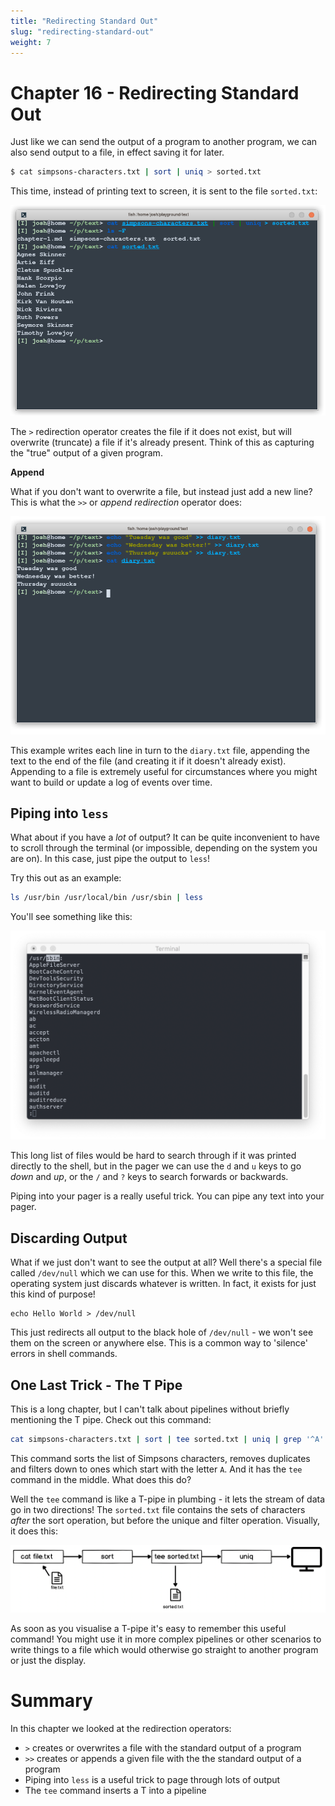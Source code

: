 ```yaml
---
title: "Redirecting Standard Out"
slug: "redirecting-standard-out"
weight: 7
---
```


# Chapter 16 - Redirecting Standard Out

Just like we can send the output of a program to another program, we can also send output to a file, in effect saving it for later.

```sh
$ cat simpsons-characters.txt | sort | uniq > sorted.txt
```

This time, instead of printing text to screen, it is sent to the file `sorted.txt`:

![cat-sorted-redirection.png](images/cat-sort-redirection.png)

The `>` redirection operator creates the file if it does not exist, but will overwrite (truncate) a file if it's already present. Think of this as capturing the "true" output of a given program.

**Append**

What if you don't want to overwrite a file, but instead just add a new line? 
This is what the `>>` or _append redirection_ operator does:

![diary.png](images/diary.png)

This example writes each line in turn to the `diary.txt` file, appending the text to the end of the file (and creating it if it doesn't already exist).
Appending to a file is extremely useful for circumstances where you might want to build or update a log of events over time.

## Piping into `less`

What about if you have a _lot_ of output? It can be quite inconvenient to have to scroll through the terminal (or impossible, depending on the system you are on). 
In this case, just pipe the output to `less`!

Try this out as an example:

```sh
ls /usr/bin /usr/local/bin /usr/sbin | less
```

You'll see something like this:

![screenshot-less.png](images/screenshot-less.png)

This long list of files would be hard to search through if it was printed directly to the shell, but in the pager we can use the `d` and `u` keys to go _down_ and _up_, or the `/` and `?` keys to search forwards or backwards.

Piping into your pager is a really useful trick.
You can pipe any text into your pager.

## Discarding Output

What if we just don't want to see the output at all? 
Well there's a special file called `/dev/null` which we can use for this. 
When we write to this file, the operating system just discards whatever is written. 
In fact, it exists for just this kind of purpose!

```
echo Hello World > /dev/null
```

This just redirects all output to the black hole of `/dev/null` - we won't see them on the screen or anywhere else. 
This is a common way to 'silence' errors in shell commands.

## One Last Trick - The T Pipe

This is a long chapter, but I can't talk about pipelines without briefly mentioning the T pipe. Check out this command:

```sh
cat simpsons-characters.txt | sort | tee sorted.txt | uniq | grep '^A'
```

This command sorts the list of Simpsons characters, removes duplicates and filters down to ones which start with the letter `A`. And it has the `tee` command in the middle. What does this do?

Well the `tee` command is like a T-pipe in plumbing - it lets the stream of data go in two directions! The `sorted.txt` file contains the sets of characters _after_ the sort operation, but before the unique and filter operation. Visually, it does this:

<img src="./images/diagram-tee.png" alt="Diagram: Tee" width="1024px" />

As soon as you visualise a T-pipe it's easy to remember this useful command! You might use it in more complex pipelines or other scenarios to write things to a file which would otherwise go straight to another program or just the display.

# Summary

In this chapter we looked at the redirection operators:

- `>` creates or overwrites a file with the standard output of a program 
- `>>` creates or appends a given file with the the standard output of a program
- Piping into `less` is a useful trick to page through lots of output 
- The `tee` command inserts a T into a pipeline
